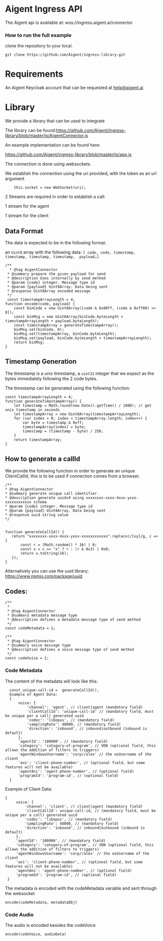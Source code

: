 # Aigent Ingress API 


The Aigent api is available at: wss://ingress.aigent.ai/connector


### How to run the full example

clone the repository to your local.

`git clone https://github.com/Aigent/ingress-library.git`





# Requirements

An Aigent Keycloak account that can be requested at help@aigent.ai

# Library

We provide a library that can be used to integrate 

The library can be found:https://github.com/Aigent/ingress-library/blob/master/js/AigentConnector.js 

An example implementation can be found here: 

https://github.com/Aigent/ingress-library/blob/master/js/app.js

The connection is done using websockets.

We establish the connection using the uri provided, with the token as an url argument

        this.socket = new WebSocket(uri);



2 Streams are required in order to establish a call:

1 stream for the agent

1 stream for the client  

## Data Format

The data is expected to be in the following format:

an `Uint8` array with the following data: `[ code, code, timestamp, timestamp, timestamp, timestamp,  payload…]`


```
/**
  * @tag AigentConnector
 * @summary prepare the given payload for send
 * @description Uses internally by send method
 * @param {code} integer. Message type id
 * @param {payload} Uint8Array. Data being sent
 * @response Uint8Array encoded message
 */
 const timestampArrayLength = 4;
function encode(code, payload) {
    const binCode = new Uint8Array([code & 0x00ff, (code & 0xff00) >> 8]);
    const binMsg = new Uint8Array(binCode.byteLength + timestampArrayLength + payload.byteLength);
    const timestampArray = generateTimestampArray();
    binMsg.set(binCode, 0);
    binMsg.set(timestampArray, binCode.byteLength);
    binMsg.set(payload, binCode.byteLength + timestampArrayLength);
    return binMsg;
}
```

## Timestamp Generation

The timestamp is a unix timestamp, a `uint32` integer that we expect as the bytes immediately following the 2 code bytes.

The timestamp can be generated using the following function:

```
const timestampArrayLength = 4;
function generateTimestampArray() {
    let timestamp = Math.round(new Date().getTime() / 1000); // get unix timestamp in seconds
    let timestampArray = new Uint8Array(timestampArrayLength);
    for (var index = 0; index < timestampArray.length; index++) {
        var byte = timestamp & 0xff;
        timestampArray[index] = byte;
        timestamp = (timestamp - byte) / 256;
    }
    return timestampArray;
}
```
 

## How to generate a callId

We provide the following function in order to generate an unique ClientCallId, this is to be used if connection comes from a browser.
 
 ```
/**
 * @tag AigentConnector
 * @summary generate unique call identifier.
 * @description generate uuidv4 using xxxxxxxx-xxxx-4xxx-yxxx-xxxxxxxxxxxx schema
 * @param {code} integer. Message type id
 * @param {payload} Uint8Array. Data being sent
 * @response uuid string value
 */


function generateCallId() {
    return "xxxxxxxx-xxxx-4xxx-yxxx-xxxxxxxxxxxx".replace(/[xy]/g, c => {
        const r = (Math.random() * 16) | 0;
        const v = c == "x" ? r : (r & 0x3) | 0x8;
        return v.toString(16);
    });
}
```


Alternatively you can use the uuid library: https://www.npmjs.com/package/uuid 



## Codes:
```
/**
 *
 * @tag AigentConnector
 * @summary metadata message type
 * @description defines a metadata message type of send method
 */
const codeMetadata = 1;

/**
 * @tag AigentConnector
 * @summary voice message type
 * @description defines a voice message type of send method
 */
const codeVoice = 2;
```


### Code Metadata

The content of the metadata will look like this:

```
  const unique-call-id =  generateCallId(),
  Example of Agent Data:
  {
      voice: {
          'channel': 'agent', // client|agent (mandatory field)
          'clientCallId': 'unique-call-id' // (mandatory field, must be unique per a call) generated uuid
          'codec': 'libopus', // (mandatory field)
          'samplingRate': 48000, // (mandatory field)
          'direction': 'inbound', // inbound|outbound (inbound is default)
      },
      'agentId': '100900', // (mandatory field)
      'category': 'catogory-of-program', // VDN (optional field, this allows the addition of filters to triggers)
      'agentWindowsUsername': 'corp//alex' // the osUsername of the client
      'ani': 'client-phone-number', // (optional field, but some features will not be available)
      'agentAni': 'agent-phone-number', // (optional field)
      'programId': 'program-id', // (optional field)
  }
 ```
 Example of Client Data: 
 ```
 {
      voice: {
          'channel': 'client', // client|agent (mandatory field)
          'clientCallId': unique-call-id, // (mandatory field, must be unique per a call) generated uuid
          'codec': 'libopus', // (mandatory field)
          'samplingRate': 48000, // (mandatory field)
          'direction': 'inbound', // inbound|outbound (inbound is default)
      },
      'agentId': '100900', // (mandatory field)
      'category': 'catogory-of-program', // VDN (optional field, this allows the addition of filters to triggers)
      'agentWindowsUsername': 'corp//alex' // the osUsername of the client
      'ani': 'client-phone-number', // (optional field, but some features will not be available)
      'agentAni': 'agent-phone-number', // (optional field)
      'programId': 'program-id', // (optional field)
  }
 ```





The metadata is encoded with the codeMetadata variable and sent through the websocket

`encode(codeMetadata, metadataObj)`

### Code Audio 

The audio is encoded besides the codeVoice

`encode(codeVoice, audioData)`